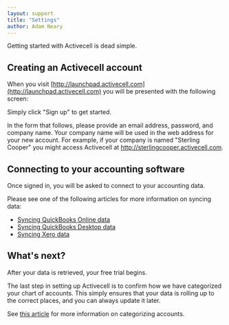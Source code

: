 ```yaml
---
layout: support
title: "Settings"
author: Adam Neary
---
```


Getting started with Activecell is dead simple.

## Creating an Activecell account

When you visit [http://launchpad.activecell.com](http://launchpad.activecell.com) you will be presented with the following screen:

<!-- screenshot -->

Simply click "Sign up" to get started.

In the form that follows, please provide an email address, password, and company name. Your company name will be used in the web address for your new account. For example, if your company is named "Sterling Cooper" you might access Activecell at http://sterlingcooper.activecell.com.

<!-- screenshot -->

## Connecting to your accounting software

Once signed in, you will be asked to connect to your accounting data.

<!-- screenshot -->

Please see one of the following articles for more information on syncing data:

* [Syncing QuickBooks Online data](/connect-qbo)
* [Syncing QuickBooks Desktop data](/connect-qbd)
* [Syncing Xero data](/connect-xero)

## What's next?

After your data is retrieved, your free trial begins.

The last step in setting up Activecell is to confirm how we have categorized your chart of accounts. This simply ensures that your data is rolling up to the correct places, and you can always update it later.

See [this article](/categorizing-accounts) for more information on categorizing accounts.
